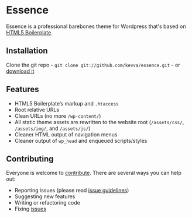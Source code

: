 # Essence

Essence is a professional barebones theme for Wordpress that's based on
[HTML5 Boilerplate](http://www.html5boilerplate.com/).

## Installation

Clone the git repo - `git clone git://github.com/kevva/essence.git` - or [download it](https://github.com/kevva/essence/zipball/master)

## Features

* HTML5 Boilerplate’s markup and `.htaccess`
* Root relative URLs
* Clean URLs (no more `/wp-content/`)
* All static theme assets are rewritten to the website root (`/assets/css/`, `/assets/img/`, and `/assets/js/`)
* Cleaner HTML output of navigation menus
* Cleaner output of `wp_head` and enqueued scripts/styles

## Contributing

Everyone is welcome to [contribute](https://github.com/kevva/essence/blob/master/CONTRIBUTING.md). There are several ways you can help out:

* Reporting issues (please read [issue guidelines](https://github.com/necolas/issue-guidelines))
* Suggesting new features
* Writing or refactoring code
* Fixing [issues](https://github.com/kevva/essence/issues)

